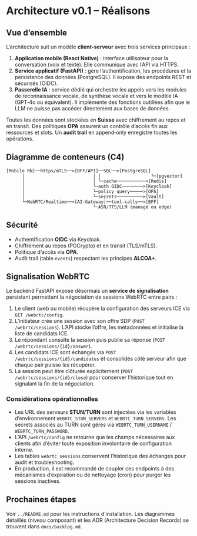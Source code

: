 # Architecture v0.1 – Réalisons

## Vue d’ensemble
L’architecture suit un modèle **client‑serveur** avec trois services principaux :

1. **Application mobile (React Native)** : interface utilisateur pour la conversation (voix et texte). Elle communique avec l’API via HTTPS.
2. **Service applicatif (FastAPI)** : gère l’authentification, les procédures et la persistance des données (PostgreSQL). Il expose des endpoints REST et sécurisés (OIDC).
3. **Passerelle IA** : service dédié qui orchestre les appels vers les modules de reconnaissance vocale, de synthèse vocale et vers le modèle IA (GPT‑4o ou équivalent). Il implémente des fonctions outillées afin que le LLM ne puisse pas accéder directement aux bases de données.

Toutes les données sont stockées en **Suisse** avec chiffrement au repos et en transit. Des politiques **OPA** assurent un contrôle d’accès fin aux ressources et slots. Un **audit trail** en append‑only enregistre toutes les opérations.

## Diagramme de conteneurs (C4)

```
[Mobile RN]──https/mTLS──>[BFF/API]──SQL──>[PostgreSQL]
      │                          │ │                   └─[pgvector]
      │                          │ └─cache───────────>[Redis]
      │                          └─auth OIDC────────>[Keycloak]
      │                          └─policy query─────>[OPA]
      │                          └─secrets──────────>[Vault]
      └─WebRTC/Realtime──>[AI-Gateway]──tool‑calls──>[BFF]
                                 └─ASR/TTS/LLM (managé ou edge)
```

## Sécurité
- Authentification **OIDC** via Keycloak.
- Chiffrement au repos (PGCrypto) et en transit (TLS/mTLS).
- Politique d’accès via **OPA**.
- Audit trail (table `events`) respectant les principes **ALCOA+**.

## Signalisation WebRTC

Le backend FastAPI expose désormais un **service de signalisation** persistant permettant la
négociation de sessions WebRTC entre pairs :

1. Le client (web ou mobile) récupère la configuration des serveurs ICE via `GET /webrtc/config`.
2. L’initiateur crée une session avec son offre SDP (`POST /webrtc/sessions`). L’API stocke
   l’offre, les métadonnées et initialise la liste de candidats ICE.
3. Le répondant consulte la session puis publie sa réponse (`POST /webrtc/sessions/{id}/answer`).
4. Les candidats ICE sont échangés via `POST /webrtc/sessions/{id}/candidates` et consolidés côté
   serveur afin que chaque pair puisse les récupérer.
5. La session peut être clôturée explicitement (`POST /webrtc/sessions/{id}/close`) pour
   conserver l’historique tout en signalant la fin de la négociation.

### Considérations opérationnelles

- Les URL des serveurs **STUN/TURN** sont injectées via les variables d’environnement
  `WEBRTC_STUN_SERVERS` et `WEBRTC_TURN_SERVERS`. Les secrets associés au TURN sont gérés via
  `WEBRTC_TURN_USERNAME` / `WEBRTC_TURN_PASSWORD`.
- L’API `/webrtc/config` ne retourne que les champs nécessaires aux clients afin d’éviter toute
  exposition involontaire de configuration interne.
- Les tables `webrtc_sessions` conservent l’historique des échanges pour audit et troubleshooting.
- En production, il est recommandé de coupler ces endpoints à des mécanismes d’expiration ou de
  nettoyage (cron) pour purger les sessions inactives.

## Prochaines étapes
Voir `../README.md` pour les instructions d’installation. Les diagrammes détaillés (niveau composant) et les ADR (Architecture Decision Records) se trouvent dans `docs/backlog.md`.
